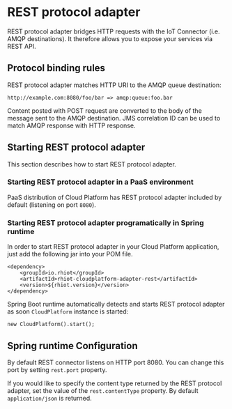 # REST protocol adapter

REST protocol adapter bridges HTTP requests with the IoT Connector (i.e. AMQP destinations). It therefore allows you to
expose your services via REST API.

## Protocol binding rules

REST protocol adapter matches HTTP URI to the AMQP queue destination:

    http://example.com:8080/foo/bar => amqp:queue:foo.bar

Content posted with POST request are converted to the body of the message sent to the AMQP destination. JMS correlation ID
can be used to match AMQP response with HTTP response.

## Starting REST protocol adapter

This section describes how to start REST protocol adapter.

### Starting REST protocol adapter in a PaaS environment

PaaS distribution of Cloud Platform has REST protocol adapter included by default (listening on port `8080`).

### Starting REST protocol adapter programatically in Spring runtime

In order to start REST protocol adapter in your Cloud Platform application, just add the following jar into your POM file.

    <dependency>
        <groupId>io.rhiot</groupId>
    	<artifactId>rhiot-cloudplatform-adapter-rest</artifactId>
    	<version>${rhiot.version}</version>
    </dependency>

Spring Boot runtime automatically detects and starts REST protocol adapter as soon `CloudPlatform` instance is started:

    new CloudPlatform().start();

## Spring runtime Configuration

By default REST connector listens on HTTP port 8080. You can change this port by setting `rest.port` property.

If you would like to specify the content type returned by the REST protocol adapter, set the value of the `rest.contentType`
property. By default `application/json` is returned.